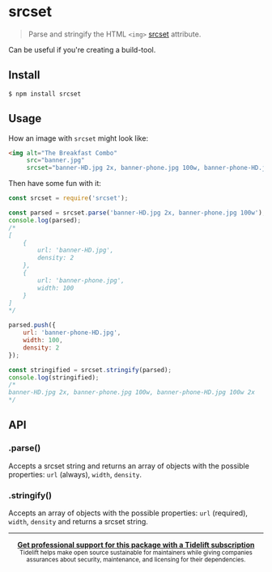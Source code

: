 # srcset

> Parse and stringify the HTML `<img>` [srcset](https://www.smashingmagazine.com/2013/08/webkit-implements-srcset-and-why-its-a-good-thing/) attribute.

Can be useful if you're creating a build-tool.

## Install

```
$ npm install srcset
```

## Usage

How an image with `srcset` might look like:

```html
<img alt="The Breakfast Combo"
     src="banner.jpg"
     srcset="banner-HD.jpg 2x, banner-phone.jpg 100w, banner-phone-HD.jpg 100w 2x">
```

Then have some fun with it:

```js
const srcset = require('srcset');

const parsed = srcset.parse('banner-HD.jpg 2x, banner-phone.jpg 100w');
console.log(parsed);
/*
[
	{
		url: 'banner-HD.jpg',
		density: 2
	},
	{
		url: 'banner-phone.jpg',
		width: 100
	}
]
*/

parsed.push({
	url: 'banner-phone-HD.jpg',
	width: 100,
	density: 2
});

const stringified = srcset.stringify(parsed);
console.log(stringified);
/*
banner-HD.jpg 2x, banner-phone.jpg 100w, banner-phone-HD.jpg 100w 2x
*/
```

## API

### .parse()

Accepts a srcset string and returns an array of objects with the possible properties: `url` (always), `width`, `density`.

### .stringify()

Accepts an array of objects with the possible properties: `url` (required), `width`, `density` and returns a srcset string.

---

<div align="center">
	<b>
		<a href="https://tidelift.com/subscription/pkg/npm-srcset?utm_source=npm-srcset&utm_medium=referral&utm_campaign=readme">Get professional support for this package with a Tidelift subscription</a>
	</b>
	<br>
	<sub>
		Tidelift helps make open source sustainable for maintainers while giving companies<br>assurances about security, maintenance, and licensing for their dependencies.
	</sub>
</div>
